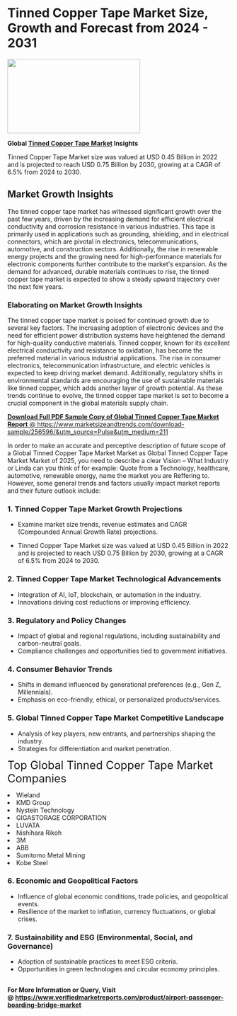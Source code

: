 <H1>Tinned Copper Tape Market Size, Growth and Forecast from 2024 - 2031</H1><img class="aligncenter size-medium wp-image-584254" src="https://thirdeyenews.in/wp-content/uploads/2024/09/Global-Market-Research-300x168.jpeg" alt="" width="300" height="168" /><p><strong>Global&nbsp;<a href="https://www.marketsizeandtrends.com/download-sample/256596/&amp;utm_source=Pulse&amp;utm_medium=211">Tinned Copper Tape Market</a> Insights</strong></p><p>Tinned Copper Tape Market size was valued at USD 0.45 Billion in 2022 and is projected to reach USD 0.75 Billion by 2030, growing at a CAGR of 6.5% from 2024 to 2030.</p><p><h2>Market Growth Insights</h2> <p>The tinned copper tape market has witnessed significant growth over the past few years, driven by the increasing demand for efficient electrical conductivity and corrosion resistance in various industries. This tape is primarily used in applications such as grounding, shielding, and in electrical connectors, which are pivotal in electronics, telecommunications, automotive, and construction sectors. Additionally, the rise in renewable energy projects and the growing need for high-performance materials for electronic components further contribute to the market's expansion. As the demand for advanced, durable materials continues to rise, the tinned copper tape market is expected to show a steady upward trajectory over the next few years.</p> <p><a href="your-download-link.com"></a></p> <h3>Elaborating on Market Growth Insights</h3> <p>The tinned copper tape market is poised for continued growth due to several key factors. The increasing adoption of electronic devices and the need for efficient power distribution systems have heightened the demand for high-quality conductive materials. Tinned copper, known for its excellent electrical conductivity and resistance to oxidation, has become the preferred material in various industrial applications. The rise in consumer electronics, telecommunication infrastructure, and electric vehicles is expected to keep driving market demand. Additionally, regulatory shifts in environmental standards are encouraging the use of sustainable materials like tinned copper, which adds another layer of growth potential. As these trends continue to evolve, the tinned copper tape market is set to become a crucial component in the global materials supply chain.</p> <p><a href="your-link-to-additional-report.com"></p><p><span class=""><strong>Download Full PDF Sample Copy of Global Tinned Copper Tape Market Report</strong> @ <a href="https://www.marketsizeandtrends.com/download-sample/256596/&amp;utm_source=Pulse&amp;utm_medium=211" target="_blank">https://www.marketsizeandtrends.com/download-sample/256596/&amp;utm_source=Pulse&amp;utm_medium=211</a></span></p><p>In order to make an accurate and perceptive description of future scope of a Global&nbsp;Tinned Copper Tape Market Market as Global&nbsp;Tinned Copper Tape Market Market of 2025, you need to describe a clear Vision &ndash; What Industry or Linda can you think of for example: Quote from a Technology, healthcare, automotive, renewable energy, name the market you are Reffering to. However, some general trends and factors usually impact market reports and their future outlook include:</p><h3>1.&nbsp;<strong>Tinned Copper Tape Market Growth Projections</strong></h3><ul><li>Examine market size trends, revenue estimates and CAGR (Compounded Annual Growth Rate) projections.</li><li><p>Tinned Copper Tape Market size was valued at USD 0.45 Billion in 2022 and is projected to reach USD 0.75 Billion by 2030, growing at a CAGR of 6.5% from 2024 to 2030.</p></li></ul><h3>2.&nbsp;<strong>Tinned Copper Tape Market Technological Advancements</strong></h3><ul><li>Integration of AI, IoT, blockchain, or automation in the industry.</li><li>Innovations driving cost reductions or improving efficiency.</li></ul><h3>3.&nbsp;<strong>Regulatory and Policy Changes</strong></h3><ul><li>Impact of global and regional regulations, including sustainability and carbon-neutral goals.</li><li>Compliance challenges and opportunities tied to government initiatives.</li></ul><h3>4.&nbsp;<strong>Consumer Behavior Trends</strong></h3><ul><li>Shifts in demand influenced by generational preferences (e.g., Gen Z, Millennials).</li><li>Emphasis on eco-friendly, ethical, or personalized products/services.</li></ul><h3>5.&nbsp;<strong>Global Tinned Copper Tape Market Competitive Landscape</strong></h3><ul><li>Analysis of key players, new entrants, and partnerships shaping the industry.</li><li>Strategies for differentiation and market penetration.</li></ul><p data-pm-slice="1 1 []"><span style="color: inherit; font-family: inherit; font-size: 25px;">Top Global Tinned Copper Tape Market Companies</span></p><div class="" data-test-id=""><p><li>Wieland</li><li> KMD Group</li><li> Nystein Technology</li><li> GIGASTORAGE CORPORATION</li><li> LUVATA</li><li> Nishihara Rikoh</li><li> 3M</li><li> ABB</li><li> Sumitomo Metal Mining</li><li> Kobe Steel</li></p></div><h3>6.&nbsp;<strong>Economic and Geopolitical Factors</strong></h3><ul><li>Influence of global economic conditions, trade policies, and geopolitical events.</li><li>Resilience of the market to inflation, currency fluctuations, or global crises.</li></ul><h3>7.&nbsp;<strong>Sustainability and ESG (Environmental, Social, and Governance)</strong></h3><ul><li>Adoption of sustainable practices to meet ESG criteria.</li><li>Opportunities in green technologies and circular economy principles.</li></ul><h2><strong style="font-size: 14px;">For More Information or Query, Visit @&nbsp;</strong><a style="background-color: #ffffff; font-size: 14px;" href="https://www.marketsizeandtrends.com/report/tinned-copper-tape-market/" target="_blank">https://www.verifiedmarketreports.com/product/airport-passenger-boarding-bridge-market</a></h2>
